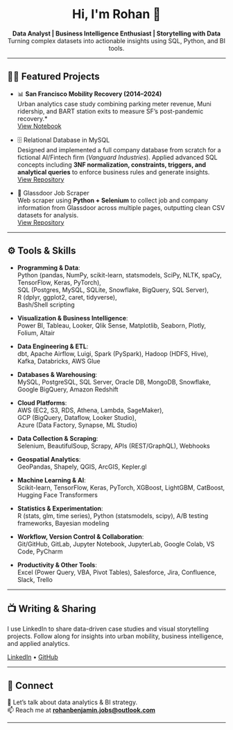 <h1 align="center">Hi, I'm Rohan 👋</h1>

<p align="center">
  <b>Data Analyst | Business Intelligence Enthusiast | Storytelling with Data</b><br/>
  Turning complex datasets into actionable insights using SQL, Python, and BI tools.
</p>

---

## 🧑‍💻 Featured Projects

- 📊 **San Francisco Mobility Recovery (2014–2024)**  
  Urban analytics case study combining parking meter revenue, Muni ridership, and BART station exits to measure SF’s post-pandemic recovery.*  
  [View Notebook](https://github.com/Rohan-Bnjmn/sf-mobility-recovery-2018-to-2024)

- 🗄️ Relational Database in MySQL  
  Designed and implemented a full company database from scratch for a fictional AI/Fintech firm (*Vanguard Industries*). Applied advanced SQL concepts including **3NF normalization, constraints, triggers, and       analytical queries** to enforce business rules and generate insights.  
  [View Repository](https://github.com/Rohan-Bnjmn/relational-database-design-mysql)

- 📄 Glassdoor Job Scraper  
  Web scraper using **Python + Selenium** to collect job and company information from Glassdoor across multiple pages, outputting clean CSV datasets for analysis.  
  [View Repository](https://github.com/Rohan-Bnjmn/Glassdoor-Scraper-Final-main)


---

## ⚙️ Tools & Skills

- **Programming & Data**:  
  Python (pandas, NumPy, scikit-learn, statsmodels, SciPy, NLTK, spaCy, TensorFlow, Keras, PyTorch),  
  SQL (Postgres, MySQL, SQLite, Snowflake, BigQuery, SQL Server),  
  R (dplyr, ggplot2, caret, tidyverse),  
  Bash/Shell scripting  

- **Visualization & Business Intelligence**:  
  Power BI, Tableau, Looker, Qlik Sense, Matplotlib, Seaborn, Plotly, Folium, Altair  

- **Data Engineering & ETL**:  
  dbt, Apache Airflow, Luigi, Spark (PySpark), Hadoop (HDFS, Hive), Kafka, Databricks, AWS Glue  

- **Databases & Warehousing**:  
  MySQL, PostgreSQL, SQL Server, Oracle DB, MongoDB, Snowflake, Google BigQuery, Amazon Redshift  

- **Cloud Platforms**:  
  AWS (EC2, S3, RDS, Athena, Lambda, SageMaker),  
  GCP (BigQuery, Dataflow, Looker Studio),  
  Azure (Data Factory, Synapse, ML Studio)  

- **Data Collection & Scraping**:  
  Selenium, BeautifulSoup, Scrapy, APIs (REST/GraphQL), Webhooks  

- **Geospatial Analytics**:  
  GeoPandas, Shapely, QGIS, ArcGIS, Kepler.gl  

- **Machine Learning & AI**:  
  Scikit-learn, TensorFlow, Keras, PyTorch, XGBoost, LightGBM, CatBoost, Hugging Face Transformers  

- **Statistics & Experimentation**:  
  R (stats, glm, time series), Python (statsmodels, scipy), A/B testing frameworks, Bayesian modeling  

- **Workflow, Version Control & Collaboration**:  
  Git/GitHub, GitLab, Jupyter Notebook, JupyterLab, Google Colab, VS Code, PyCharm  

- **Productivity & Other Tools**:  
  Excel (Power Query, VBA, Pivot Tables), Salesforce, Jira, Confluence, Slack, Trello  

---

## 📺 Writing & Sharing
I use LinkedIn to share data-driven case studies and visual storytelling projects. Follow along for insights into urban mobility, business intelligence, and applied analytics.  

[LinkedIn](https://www.linkedin.com/in/rohanbenjamin) • [GitHub](https://github.com/rohanbenjamin)  

---

## 🤝 Connect
💬 Let’s talk about data analytics & BI strategy.  
📫 Reach me at **rohanbenjamin.jobs@outlook.com**  

---

<!-- 
This README appears on your GitHub profile.
Highlight the projects that best represent your skills, 
and keep it updated as you publish new case studies. 
-->
